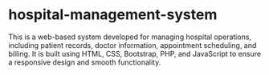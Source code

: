 # hospital-management-system
This is a web-based system developed for managing hospital operations, including patient records, doctor information, appointment scheduling, and billing. It is built using HTML, CSS, Bootstrap, PHP, and JavaScript to ensure a responsive design and smooth functionality.

